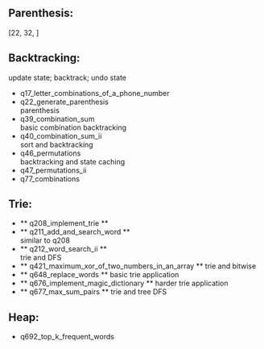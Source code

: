 
## Parenthesis:
  [22, 32, ]

## Backtracking:
  update state; backtrack; undo state
  - q17_letter_combinations_of_a_phone_number
  - q22_generate_parenthesis        
    parenthesis
  - q39_combination_sum             
    basic combination backtracking
  - q40_combination_sum_ii          
    sort and backtracking
  - q46_permutations                
    backtracking and state caching
  - q47_permutations_ii
  - q77_combinations

## Trie:
  - ** q208_implement_trie **
  - ** q211_add_and_search_word **           
    similar to q208
  - ** q212_word_search_ii **              
    trie and DFS
  - ** q421_maximum_xor_of_two_numbers_in_an_array  **
    trie and bitwise
  - ** q648_replace_words **
    basic trie application
  - ** q676_implement_magic_dictionary **
    harder trie application
  - ** q677_max_sum_pairs **
    trie and tree DFS

## Heap:
  - q692_top_k_frequent_words
